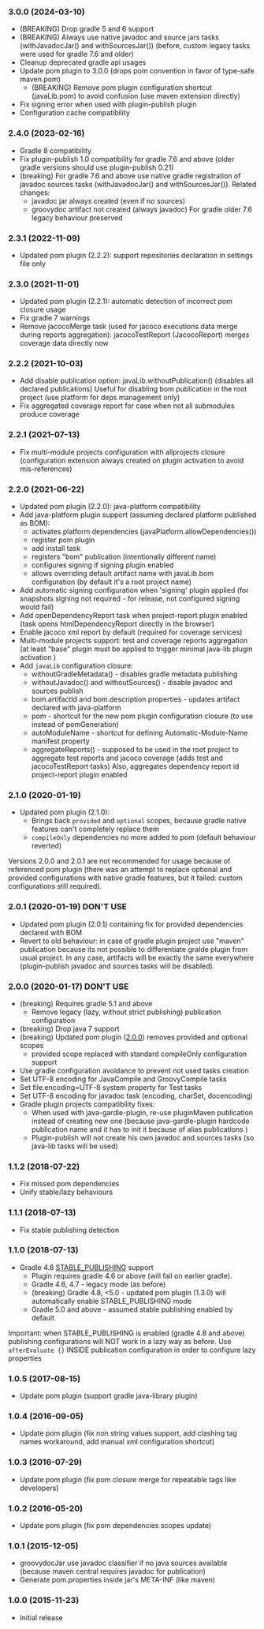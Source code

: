 ### 3.0.0 (2024-03-10)
* (BREAKING) Drop gradle 5 and 6 support
* (BREAKING) Always use native javadoc and source jars tasks (withJavadocJar() and withSourcesJar())
    (before, custom legacy tasks were used for gradle 7.6 and older)
* Cleanup deprecated gradle api usages
* Update pom plugin to 3.0.0 (drops pom convention in favor of type-safe maven.pom)
  - (BREAKING) Remove pom plugin configuration shortcut (javaLib.pom) to avoid confusion (use maven extension directly)
* Fix signing error when used with plugin-publish plugin
* Configuration cache compatibility

### 2.4.0 (2023-02-16)
* Gradle 8 compatibility
* Fix plugin-publish 1.0 compatibility for gradle 7.6 and above
  (older gradle versions should use plugin-publish 0.21)
* (breaking) For gradle 7.6 and above use native gradle registration of javadoc sources tasks
  (withJavadocJar() and withSourcesJar()). 
  Related changes:
    - javadoc jar always created (even if no sources)
    - groovydoc artifact not created (always javadoc)
  For gradle older 7.6 legacy behaviour preserved

### 2.3.1 (2022-11-09)
* Updated pom plugin (2.2.2): support repositories declaration in settings file only

### 2.3.0 (2021-11-01)
* Updated pom plugin (2.2.1): automatic detection of incorrect pom closure usage
* Fix gradle 7 warnings
* Remove jacocoMerge task (used for jacoco executions data merge during reports aggregation): 
  jacocoTestReport (JacocoReport) merges coverage data directly now

### 2.2.2 (2021-10-03)
* Add disable publication option: javaLib.withoutPublication() (disables all declared publications)
  Useful for disabling bom publication in the root project (use platform for deps management only)
* Fix aggregated coverage report for case when not all submodules produce coverage

### 2.2.1 (2021-07-13)
* Fix multi-module projects configuration with allprojects closure 
  (configuration extension always created on plugin activation to avoid mis-references)

### 2.2.0 (2021-06-22)
* Updated pom plugin (2.2.0): java-platform compatibility
* Add java-platform plugin support (assuming declared platform published as BOM):
    - activates platform dependencies (javaPlatform.allowDependencies())
    - register pom plugin 
    - add install task
    - registers "bom" publication (intentionally different name)
    - configures signing if signing plugin enabled
    - allows overriding default artifact name with javaLib.bom  configuration 
      (by default it's a root project name)
* Add automatic signing configuration when 'signing' plugin applied
  (for snapshots signing not required -  for release, not configured signing would fail)
* Add openDependencyReport task when project-report plugin enabled
  (task opens htmlDependencyReport directly in the browser)
* Enable jacoco xml report by default (required for coverage services)  
* Multi-module projects support: test and coverage reports aggregation
  (at least "base" plugin must be applied to trigger minimal java-lib plugin activation )
* Add `javaLib` configuration closure:
    - withoutGradleMetadata() - disables gradle metadata publishing
    - withoutJavadoc() and withoutSources() - disable javadoc and sources publish
    - bom.artifactId and bom.description properties - updates artifact declared with java-platform
    - pom - shortcut for the new pom plugin configuration closure (to use instead of pomGeneration)
    - autoModuleName - shortcut for defining Automatic-Module-Name manifest property
    - aggregateReports() - supposed to be used in the root project to aggregate
       test reports and jacoco coverage (adds test and jacocoTestReport tasks)
       Also, aggregates dependency report id project-report plugin enabled

### 2.1.0 (2020-01-19)
* Updated pom plugin (2.1.0): 
    - Brings back `provided` and `optional` scopes, because gradle native features can't completely replace them
    - `compileOnly` dependencies no more added to pom (default behaviour reverted)  

Versions 2.0.0 and 2.0.1 are not recommended for usage because of referenced pom plugin
(there was an attempt to replace optional and provided configurations with native gradle features, 
but it failed: custom configurations still required).

### 2.0.1 (2020-01-19) DON'T USE
* Updated pom plugin (2.0.1) containing fix for provided dependencies declared with BOM
* Revert to old behaviour: in case of gradle plugin project use "maven" publication because its not possible 
    to differentiate gralde plugin from usual project. In any case, artifacts will be exactly the same everywhere
    (plugin-publish javadoc and sources tasks will be disabled).  

### 2.0.0 (2020-01-17) DON'T USE
* (breaking) Requires gradle 5.1 and above
    - Remove legacy (lazy, without strict publishing) publication configuration 
* (breaking) Drop java 7 support
* (breaking) Updated pom plugin ([2.0.0](https://github.com/xvik/gradle-pom-plugin/releases/tag/2.0.0)) removes provided and optional scopes
    - provided scope replaced with standard compileOnly configuration support 
* Use gradle configuration avoidance to prevent not used tasks creation
* Set UTF-8 encoding for JavaCompile and GroovyCompile tasks
* Set file.encoding=UTF-8 system property for Test tasks
* Set UTF-8 encoding for javadoc task (encoding, charSet, docencoding) 
* Gradle plugin projects compatibility fixes:
    - When used with java-gardle-plugin, re-use pluginMaven publication instead of creating
        new one (because java-gardle-plugin hardcode publication name and it has to init it because of alias publications )
    - Plugin-publish will not create his own javadoc and sources tasks (so java-lib tasks will be used)

### 1.1.2 (2018-07-22)
* Fix missed pom dependencies
* Unify stable/lazy behaviours

### 1.1.1 (2018-07-13)
* Fix stable publishing detection

### 1.1.0 (2018-07-13)
* Gradle 4.8 [STABLE_PUBLISHING](https://docs.gradle.org/4.8/userguide/publishing_maven.html#publishing_maven:deferred_configuration) support
    - Plugin requires gradle 4.6 or above (will fail on earlier gradle).
    - Gradle 4.6, 4.7 - legacy mode (as before)
    - (breaking) Gradle 4.8, <5.0 - updated pom plugin (1.3.0) will automatically enable STABLE_PUBLISHING mode         
    - Gradle 5.0 and above - assumed stable publishing enabled by default

Important: when STABLE_PUBLISHING is enabled (gradle 4.8 and above) publishing configurations will NOT work 
in a lazy way as before. Use `afterEvaluate {}` INSIDE publication configuration in order to configure lazy properties               

### 1.0.5 (2017-08-15)
* Update pom plugin (support gradle java-library plugin)

### 1.0.4 (2016-09-05)
* Update pom plugin (fix non string values support, add clashing tag names workaround, add manual xml configuration shortcut)

### 1.0.3 (2016-07-29)
* Update pom plugin (fix pom closure merge for repeatable tags like developers)

### 1.0.2 (2016-05-20)
* Update pom plugin (fix pom dependencies scopes update)

### 1.0.1 (2015-12-05)
* groovydocJar use javadoc classifier if no java sources available (because maven central requires javadoc for publication)
* Generate pom.properties inside jar's META-INF (like maven)

### 1.0.0 (2015-11-23)
* Initial release